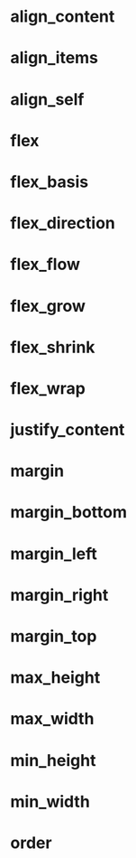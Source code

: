 <link type="text/css" rel="stylesheet" href="../../style.css" />

# align_content

# align_items

# align_self

# flex

# flex_basis

# flex_direction

# flex_flow

# flex_grow

# flex_shrink

# flex_wrap

# justify_content

# margin

# margin_bottom

# margin_left

# margin_right

# margin_top

# max_height

# max_width

# min_height

# min_width

# order
